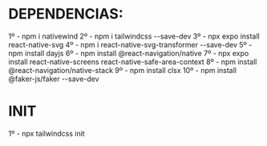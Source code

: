 # DEPENDENCIAS:
1º - npm i nativewind
2º - npm i tailwindcss --save-dev
3º - npx expo install react-native-svg 
4º - npm i react-native-svg-transformer --save-dev
5º - npm install dayjs
6º - npm install @react-navigation/native
7º - npx expo install react-native-screens react-native-safe-area-context
8º - npm install @react-navigation/native-stack
9º - npm install clsx
10º - npm install @faker-js/faker --save-dev

# INIT
1º - npx tailwindcss init